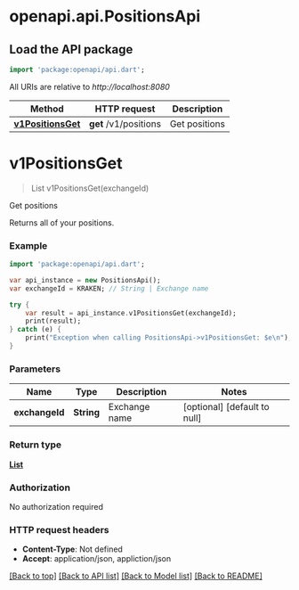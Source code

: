 # openapi.api.PositionsApi

## Load the API package
```dart
import 'package:openapi/api.dart';
```

All URIs are relative to *http://localhost:8080*

Method | HTTP request | Description
------------- | ------------- | -------------
[**v1PositionsGet**](PositionsApi.md#v1PositionsGet) | **get** /v1/positions | Get positions


# **v1PositionsGet**
> List<Position> v1PositionsGet(exchangeId)

Get positions

Returns all of your positions.

### Example 
```dart
import 'package:openapi/api.dart';

var api_instance = new PositionsApi();
var exchangeId = KRAKEN; // String | Exchange name

try { 
    var result = api_instance.v1PositionsGet(exchangeId);
    print(result);
} catch (e) {
    print("Exception when calling PositionsApi->v1PositionsGet: $e\n");
}
```

### Parameters

Name | Type | Description  | Notes
------------- | ------------- | ------------- | -------------
 **exchangeId** | **String**| Exchange name | [optional] [default to null]

### Return type

[**List<Position>**](Position.md)

### Authorization

No authorization required

### HTTP request headers

 - **Content-Type**: Not defined
 - **Accept**: application/json, appliction/json

[[Back to top]](#) [[Back to API list]](../README.md#documentation-for-api-endpoints) [[Back to Model list]](../README.md#documentation-for-models) [[Back to README]](../README.md)

